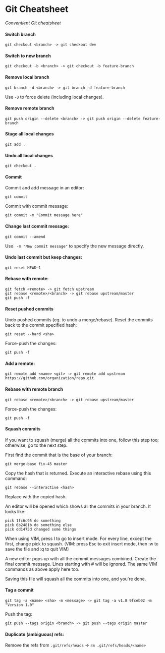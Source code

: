 # Git Cheatsheet
_Conventient Git cheatsheet_

#### Switch branch
```
git checkout <branch> -> git checkout dev
```

#### Switch to new branch
```
git checkout -b <branch> -> git checkout -b feature-branch
```

#### Remove local branch
```
git branch -d <branch> -> git branch -d feature-branch
```
Use `-D` to force delete (including local changes).

#### Remove remote branch
```
git push origin --delete <branch> -> git push origin --delete feature-branch
```

#### Stage all local changes
```
git add .
```

#### Undo all local changes
```
git checkout .
```

#### Commit
Commit and add message in an editor:
```
git commit
```

Commit with commit message:
```
git commit -m "Commit message here"
```

#### Change last commit message:
```
git commit --amend
```
Use ` -m "New commit message"` to specify the new message directly.

#### Undo last commit but keep changes:
```
git reset HEAD~1
```

#### Rebase with remote:
```
git fetch <remote> -> git fetch upstream
git rebase <remote>/<branch> -> git rebase upstream/master
git push -f
```

#### Reset pushed commits
Undo pushed commits (eg. to undo a merge/rebase). Reset the commits back to the commit specified hash:
```
git reset --hard <sha>
```
Force-push the changes:
```
git push -f
```

#### Add a remote:
```
git remote add <name> <git> -> git remote add upstream https://github.com/organization/repo.git
```

#### Rebase with remote branch
```
git rebase <remote>/<branch> -> git rebase upstream/master
```
Force-push the changes:
```
git push -f
```

#### Squash commits
If you want to squash (merge) all the commits into one, follow this step too; otherwise, go to the next step.

First find the commit that is the base of your branch:

```
git merge-base fix-45 master
```
Copy the hash that is returned. Execute an interactive rebase using this command:
```
git rebase --interactive <hash>
```
Replace <hash> with the copied hash.

An editor will be opened which shows all the commits in your branch. It looks like:
```
pick 1fc6c95 do something
pick 6b2481b do something else
pick dd1475d changed some things
```
When using VIM, press I to go to insert mode. For every line, except the first, change pick to squash. (VIM: press Esc to exit insert mode, then :w to save the file and :q to quit VIM)

A new editor pops up with all the commit messages combined. Create the final commit message. Lines starting with # will be ignored. The same VIM commands as above apply here too.

Saving this file will squash all the commits into one, and you're done.

#### Tag a commit
```
git tag -a <name> <sha> -m <message> -> git tag -a v1.0 9fceb02 -m "Version 1.0"
```
Push the tag:
```
git push --tags origin <branch> -> git push --tags origin master
```

#### Duplicate (ambiguous) refs:
Remove the refs from `.git/refs/heads` -> `rm .git/refs/heads/<name>`
